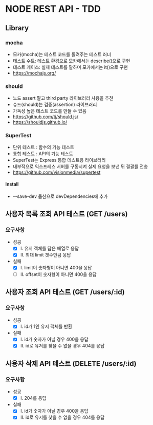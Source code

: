 # NODE REST API - TDD

## Library
### mocha
- 모카(mocha)는 테스트 코드를 돌려주는 테스트 러너 
- 테스트 수트: 테스트 환경으로 모카에서는 describe()으로 구현
- 테스트 케이스: 실제 테스트를 말하며 모카에서는 it()으로 구현
- https://mochajs.org/

### should
- 노드 assert 말고 third party 라이브러리 사용을 추천
- 슈드(should)는 검증(assertion) 라이브러리
- 가독성 높은 테스트 코드를 만들 수 있음
- https://github.com/tj/should.js/
- https://shouldjs.github.io/

### SuperTest
- 단위 테스트 : 함수의 기능 테스트
- 통합 테스트 : API의 기능 테스트
- SuperTest는 Express 통합 테스트용 라이브러리
- 내부적으로 익스프레스 서버를 구동시켜 실제 요청을 보낸 뒤 결괄를 전송
- https://github.com/visionmedia/supertest

#### Install
- --save-dev 옵션으로 devDependencies에 추가

## 사용자 목록 조회 API 테스트 (GET /users)
### 요구사항
- 성공
    - [x] Ⅰ. 유저 객체를 담은 배열로 응답 
    - [x] Ⅱ. 최대 limit 갯수만큼 응답

- 실패
    - [x] Ⅰ. limit이 숫자형이 아니면 400을 응답
    - [ ] Ⅱ. offset이 숫자형이 아니면 400을 응답

## 사용자 조회 API 테스트 (GET /users/:id)
### 요구사항
- 성공
    - [x] Ⅰ. id가 1인 유저 객체를 반환

- 실패
    - [x] Ⅰ. id가 숫자가 아닐 경우 400을 응답
    - [x] Ⅱ. id로 유저를 찾을 수 없을 경우 404를 응답

## 사용자 삭제 API 테스트 (DELETE /users/:id)
### 요구사항
- 성공
    - [x] Ⅰ. 204를 응답

- 실패
    - [x] Ⅰ. id가 숫자가 아닐 경우 400을 응답
    - [x] Ⅱ. id로 유저를 찾을 수 없을 경우 404를 응답